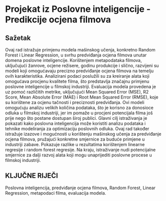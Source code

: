 # Projekat iz Poslovne inteligencije - Predikcije ocjena filmova
## Sažetak
Ovaj rad istražuje primjenu modela mašinskog učenja, konkretno Random Forest i Linear Regression, u svrhu predviđanja ocjena filmova unutar domena poslovne inteligencije. Korištenjem metapodataka filmova, uključujući žanrove, ocjene režisere, godinu produkcije i slično, razvijeni su modeli koji omogućavaju precizno predviđanje ocjena filmova na temelju ovih karakteristika. Analizirani podaci poslužili su za kreiranje alata koji omogućava procjenu kvalitete filma, što predstavlja značajnu primjenu poslovne inteligencije u filmskoj industriji. Evaluacija
modela provedena je uz pomoć različitih metrike, uključujući Mean Squared Error (MSE), R2
Score, Mean Absolute Error (MAE) i Root Mean Squared Error (RMSE), koje su korištene za
ocjenu tačnosti i preciznosti predviđanja. Ovi modeli omogućuju analizu velikih količina podataka,
što je korisno za donosioce odluka u filmskoj industriji, jer im pomaže u procjeni potencijala
filma još prije nego što postane dostupan široj publici. Glavni cilj istraživanja je pokazati kako
poslovna inteligencija može koristiti analizu podataka i tehnike modeliranja za optimizaciju
poslovnih odluka. Ovaj rad također istražuje izazove i mogućnosti u korištenju mašinskog učenja za
predviđanje ocjena filmova, pružajući konkretne smjernice za buduće primjene u industriji zabave.
Pokazuje razlike u rezultatima korištenjem linearne regresije i random forest regresije. Na kraju,
istraživanje nudi potencijalne smjernice za dalji razvoj alata koji mogu unaprijediti poslovne procese
u filmskoj industriji.

## KLJUČNE RIJEČI 
Poslovna inteligencija, predviđanje ocjena filmova, Random Forest, Linear Regression, metapodaci filma, evaluacija modela.
